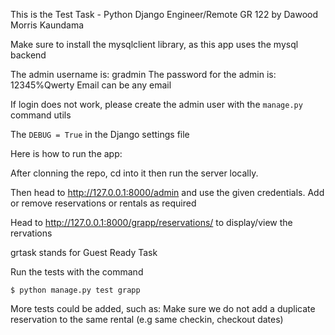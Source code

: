 This is the Test Task - Python Django Engineer/Remote GR 122 by Dawood Morris Kaundama

Make sure to install the mysqlclient library, as this app uses the mysql backend

The admin username is: gradmin
The password for the admin is: 12345%Qwerty
Email can be any email

If login does not work, please create the admin user with the `manage.py` command utils

The `DEBUG = True` in the Django settings file

Here is how to run the app:

After clonning the repo, cd into it then run the server locally.

Then head to http://127.0.0.1:8000/admin and use the given credentials.
Add or remove reservations or rentals as required

Head to http://127.0.0.1:8000/grapp/reservations/ to display/view the rervations

grtask stands for Guest Ready Task

Run the tests with the command

`$ python manage.py test grapp`

More tests could be added, such as:
Make sure we do not add a duplicate reservation to the same rental (e.g same checkin, checkout dates)

